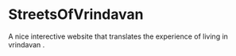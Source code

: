 # StreetsOfVrindavan
A nice interective website that translates the experience of living in vrindavan .

